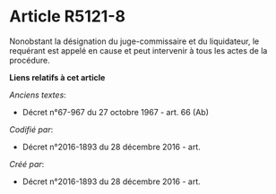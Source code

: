 # Article R5121-8

Nonobstant la désignation du juge-commissaire et du liquidateur, le requérant est appelé en cause et peut intervenir à tous
les actes de la procédure.

**Liens relatifs à cet article**

_Anciens textes_:

  - Décret n°67-967 du 27 octobre 1967 - art. 66 (Ab)

_Codifié par_:

  - Décret n°2016-1893 du 28 décembre 2016 - art.

_Créé par_:

  - Décret n°2016-1893 du 28 décembre 2016 - art.
